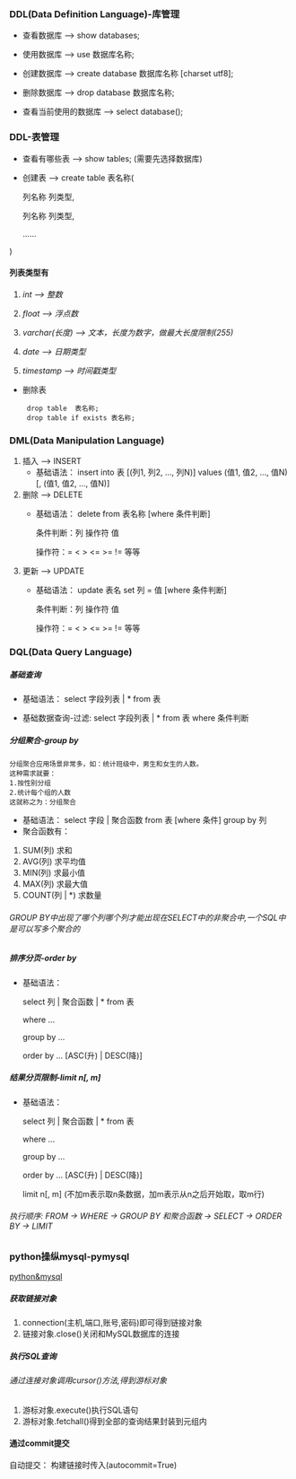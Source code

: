 ### DDL(Data Definition Language)-库管理
* 查看数据库 --> show databases;


* 使用数据库 --> use 数据库名称;


* 创建数据库 --> create database 数据库名称 [charset utf8];


* 删除数据库 --> drop database 数据库名称;


* 查看当前使用的数据库 --> select database();

### DDL-表管理
* 查看有哪些表 --> show tables; (需要先选择数据库)

* 创建表 --> create table 表名称(

    列名称 列类型,

    列名称 列类型,

    ......

)

#### 列表类型有

1. _int --> 整数_

2. _float --> 浮点数_

3. _varchar(长度) --> 文本，长度为数字，做最大长度限制(255)_

4. _date --> 日期类型_

5. _timestamp --> 时间戳类型_

* 删除表

       drop table  表名称;
       drop table if exists 表名称;

### DML(Data Manipulation Language)
1. 插入 --> INSERT
   * 基础语法：
    insert into 表 [(列1, 列2, ..., 列N)] values (值1, 值2, ..., 值N)[, (值1, 值2, ..., 值N)]
2. 删除 --> DELETE
   * 基础语法：
    delete from 表名称 [where 条件判断]
   
        条件判断：列 操作符 值
        
        操作符：= < > <= >= != 等等
3. 更新 --> UPDATE
    * 基础语法：
     update 表名 set 列 = 值 [where 条件判断]
   
        条件判断：列 操作符 值

        操作符：= < > <= >= != 等等

### DQL(Data Query Language)

##### 基础查询
* 基础语法：
    select 字段列表 | * from 表

* 基础数据查询-过滤:
    select 字段列表 | * from 表 where 条件判断

##### 分组聚合-group by
    分组聚合应用场景非常多，如：统计班级中，男生和女生的人数。
    这种需求就要：
    1.按性别分组
    2.统计每个组的人数
    这就称之为：分组聚合
* 基础语法：
    select 字段 | 聚合函数 from 表 [where 条件] group by 列
* 聚合函数有：
1. SUM(列) 求和
2. AVG(列) 求平均值
3. MIN(列) 求最小值
4. MAX(列) 求最大值
5. COUNT(列 | *) 求数量 

###### GROUP BY中出现了哪个列哪个列才能出现在SELECT中的非聚合中,一个SQL中是可以写多个聚合的

##### 排序分页-order by

* 基础语法：

    select 列 | 聚合函数 | * from 表

    where ...

    group by ...

    order by ... [ASC(升) | DESC(降)]

##### 结果分页限制-limit n[, m]
* 基础语法：

    select 列 | 聚合函数 | * from 表

    where ...

    group by ...

    order by ... [ASC(升) | DESC(降)]

    limit n[, m] (不加m表示取n条数据，加m表示从n之后开始取，取m行)

###### _执行顺序:    FROM -> WHERE -> GROUP BY 和聚合函数 -> SELECT -> ORDER BY -> LIMIT_

### python操纵mysql-pymysql
[python&mysql](python&mysql.py)
##### 获取链接对象
1. connection(主机,端口,账号,密码)即可得到链接对象
2. 链接对象.close()关闭和MySQL数据库的连接
##### 执行SQL查询
###### 通过连接对象调用cursor()方法,得到游标对象
1. 游标对象.execute()执行SQL语句
2. 游标对象.fetchall()得到全部的查询结果封装到元组内

#### 通过commit提交
自动提交：
    构建链接时传入(autocommit=True)

